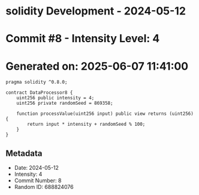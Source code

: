 ﻿# solidity Development - 2024-05-12
# Commit #8 - Intensity Level: 4
# Generated on: 2025-06-07 11:41:00
```solidity
pragma solidity ^0.8.0;

contract DataProcessor8 {
    uint256 public intensity = 4;
    uint256 private randomSeed = 869358;

    function processValue(uint256 input) public view returns (uint256) {
        return input * intensity + randomSeed % 100;
    }
}
```
## Metadata
- Date: 2024-05-12
- Intensity: 4
- Commit Number: 8
- Random ID: 688824076

